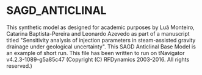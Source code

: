 # SAGD_ANTICLINAL
This synthetic model as designed for academic purposes by Luã Monteiro, Catarina Baptista-Pereira and Leonardo Azevedo as part of a manuscript titled "Sensitivity analysis of injection parameters in steam-assisted gravity drainage under geological uncertainty". This SAGD Anticlinal Base Model is an example of short run. This file has been written to run on tNavigator v4.2.3-1089-g5a85c47 (Copyright (C) RFDynamics 2003-2016. All rights reserved.)
